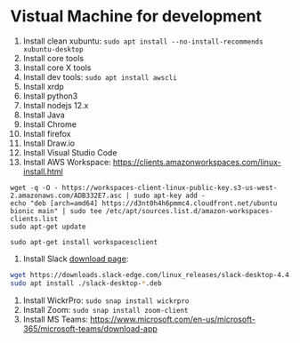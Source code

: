 # Vistual Machine for development

1. Install clean xubuntu: ```sudo apt install --no-install-recommends xubuntu-desktop```
1. Install core tools
1. Install core X tools
1. Install dev tools: ```sudo apt install awscli```
1. Install xrdp
1. Install python3
1. Install nodejs 12.x
1. Install Java
1. Install Chrome
1. Install firefox
1. Install Draw.io
1. Install Visual Studio Code
1. Install AWS Workspace: https://clients.amazonworkspaces.com/linux-install.html
```
wget -q -O - https://workspaces-client-linux-public-key.s3-us-west-2.amazonaws.com/ADB332E7.asc | sudo apt-key add -
echo "deb [arch=amd64] https://d3nt0h4h6pmmc4.cloudfront.net/ubuntu bionic main" | sudo tee /etc/apt/sources.list.d/amazon-workspaces-clients.list
sudo apt-get update

sudo apt-get install workspacesclient
```
1. Install Slack [download page](https://slack.com/downloads/linux):
```bash
wget https://downloads.slack-edge.com/linux_releases/slack-desktop-4.4.2-amd64.deb
sudo apt install ./slack-desktop-*.deb
```
1. Install WickrPro: ```sudo snap install wickrpro```
1. Install Zoom: ```sudo snap install zoom-client```
1. Install MS Teams: https://www.microsoft.com/en-us/microsoft-365/microsoft-teams/download-app


